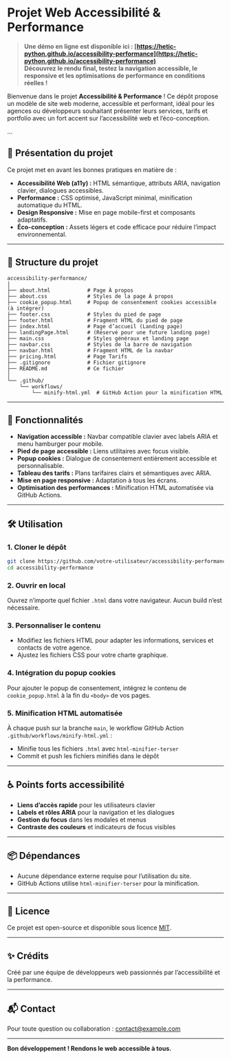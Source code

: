 # Projet Web Accessibilité & Performance

> **Une démo en ligne est disponible ici : [https://hetic-python.github.io/accessibility-performance](https://hetic-python.github.io/accessibility-performance)  
> Découvrez le rendu final, testez la navigation accessible, le responsive et les optimisations de performance en conditions réelles !**

Bienvenue dans le projet **Accessibilité & Performance** ! Ce dépôt propose un modèle de site web moderne, accessible et performant, idéal pour les agences ou développeurs souhaitant présenter leurs services, tarifs et portfolio avec un fort accent sur l’accessibilité web et l’éco-conception.

...


## 🌟 Présentation du projet

Ce projet met en avant les bonnes pratiques en matière de :

- **Accessibilité Web (a11y) :** HTML sémantique, attributs ARIA, navigation clavier, dialogues accessibles.
- **Performance :** CSS optimisé, JavaScript minimal, minification automatique du HTML.
- **Design Responsive :** Mise en page mobile-first et composants adaptatifs.
- **Éco-conception :** Assets légers et code efficace pour réduire l’impact environnemental.

---

## 📁 Structure du projet

```
accessibility-performance/
│
├── about.html            # Page À propos
├── about.css             # Styles de la page À propos
├── cookie_popup.html     # Popup de consentement cookies accessible (à intégrer)
├── footer.css            # Styles du pied de page
├── footer.html           # Fragment HTML du pied de page
├── index.html            # Page d’accueil (Landing page)
├── landingPage.html      # (Réservé pour une future landing page)
├── main.css              # Styles généraux et landing page
├── navbar.css            # Styles de la barre de navigation
├── navbar.html           # Fragment HTML de la navbar
├── pricing.html          # Page Tarifs
├── .gitignore            # Fichier gitignore
├── README.md             # Ce fichier
│
└── .github/
    └── workflows/
        └── minify-html.yml  # GitHub Action pour la minification HTML
```

---

## 🚀 Fonctionnalités

- **Navigation accessible :** Navbar compatible clavier avec labels ARIA et menu hamburger pour mobile.
- **Pied de page accessible :** Liens utilitaires avec focus visible.
- **Popup cookies :** Dialogue de consentement entièrement accessible et personnalisable.
- **Tableau des tarifs :** Plans tarifaires clairs et sémantiques avec ARIA.
- **Mise en page responsive :** Adaptation à tous les écrans.
- **Optimisation des performances :** Minification HTML automatisée via GitHub Actions.

---

## 🛠️ Utilisation

### 1. **Cloner le dépôt**

```sh
git clone https://github.com/votre-utilisateur/accessibility-performance.git
cd accessibility-performance
```

### 2. **Ouvrir en local**

Ouvrez n’importe quel fichier `.html` dans votre navigateur. Aucun build n’est nécessaire.

### 3. **Personnaliser le contenu**

- Modifiez les fichiers HTML pour adapter les informations, services et contacts de votre agence.
- Ajustez les fichiers CSS pour votre charte graphique.

### 4. **Intégration du popup cookies**

Pour ajouter le popup de consentement, intégrez le contenu de `cookie_popup.html` à la fin du `<body>` de vos pages.

### 5. **Minification HTML automatisée**

À chaque push sur la branche `main`, le workflow GitHub Action `.github/workflows/minify-html.yml` :
- Minifie tous les fichiers `.html` avec `html-minifier-terser`
- Commit et push les fichiers minifiés dans le dépôt

---

## ♿ Points forts accessibilité

- **Liens d’accès rapide** pour les utilisateurs clavier
- **Labels et rôles ARIA** pour la navigation et les dialogues
- **Gestion du focus** dans les modales et menus
- **Contraste des couleurs** et indicateurs de focus visibles

---

## 📦 Dépendances

- Aucune dépendance externe requise pour l’utilisation du site.
- GitHub Actions utilise `html-minifier-terser` pour la minification.

---

## 📄 Licence

Ce projet est open-source et disponible sous licence [MIT](LICENSE).

---

## ✨ Crédits

Créé par une équipe de développeurs web passionnés par l’accessibilité et la performance.

---

## 📬 Contact

Pour toute question ou collaboration : [contact@example.com](mailto:contact@example.com)

---

**Bon développement ! Rendons le web accessible à tous.**
